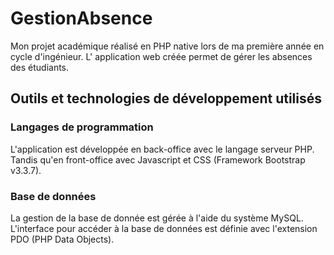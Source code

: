 # GestionAbsence
Mon projet académique réalisé en PHP native lors de ma première année en cycle d'ingénieur. L' application web créée permet de gérer les absences des étudiants.

## Outils et technologies de développement utilisés

### Langages de programmation
L'application est développée en back-office avec le langage serveur PHP. Tandis qu'en front-office avec Javascript et CSS (Framework Bootstrap v3.3.7).

### Base de données 
La gestion de la base de donnée est gérée à l'aide du système MySQL. <br>
L'interface pour accéder à la base de données est définie avec l'extension PDO (PHP Data Objects).
